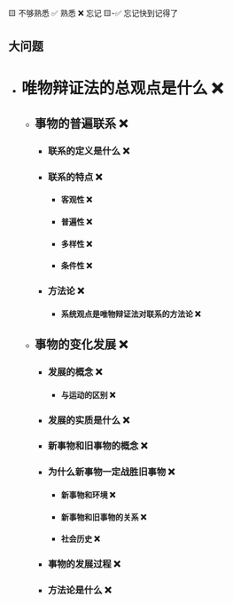 🟨 不够熟悉  ✅ 熟悉  ❌ 忘记  🟨-✅ 忘记快到记得了

## 大问题
- # 唯物辩证法的总观点是什么 ❌
  - ## 事物的普遍联系 ❌
    - ### 联系的定义是什么 ❌
    - ### 联系的特点 ❌
      - #### 客观性 ❌
      - #### 普遍性 ❌
      - #### 多样性 ❌
      - #### 条件性 ❌
    - ### 方法论 ❌
      - #### 系统观点是唯物辩证法对联系的方法论 ❌
  - ## 事物的变化发展 ❌
    - ### 发展的概念 ❌
      - #### 与运动的区别 ❌
    - ### 发展的实质是什么 ❌
    - ### 新事物和旧事物的概念 ❌
    - ### 为什么新事物一定战胜旧事物 ❌
      - #### 新事物和环境 ❌
      - #### 新事物和旧事物的关系 ❌
      - #### 社会历史 ❌
    - ### 事物的发展过程 ❌
    - ### 方法论是什么 ❌
